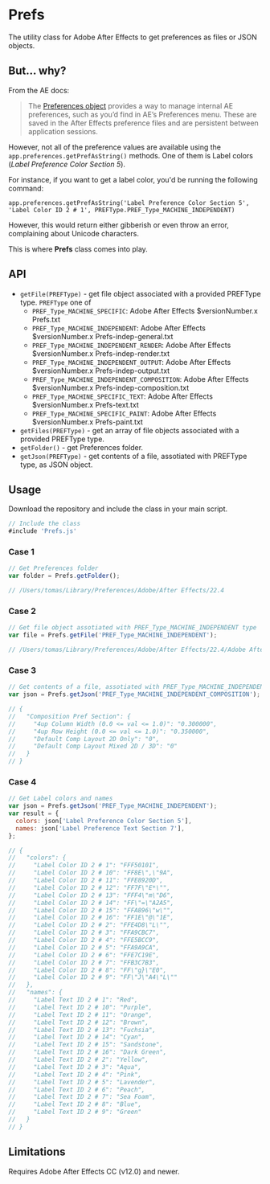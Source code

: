 # Prefs

The utility class for Adobe After Effects to get preferences as files or JSON objects.

## But... why?

From the AE docs:

> The [Preferences object](https://ae-scripting.docsforadobe.dev/other/preferences.html) provides a way to manage internal AE preferences, such as you’d find in AE’s Preferences menu. These are saved in the After Effects preference files and are persistent between application sessions.

However, not all of the preference values are available using the `app.preferences.getPrefAsString()` methods. One of them is Label colors (_Label Preference Color Section 5_).

For instance, if you want to get a label color, you'd be running the following command:

`app.preferences.getPrefAsString('Label Preference Color Section 5', 'Label Color ID 2 # 1', PREFType.PREF_Type_MACHINE_INDEPENDENT)`

However, this would return either gibberish or even throw an error, complaining about Unicode characters.

This is where **Prefs** class comes into play.

## API

- `getFile(PREFType)` - get file object associated with a provided PREFType type. `PREFType` one of
  - `PREF_Type_MACHINE_SPECIFIC`: Adobe After Effects $versionNumber.x Prefs.txt
  - `PREF_Type_MACHINE_INDEPENDENT`: Adobe After Effects $versionNumber.x Prefs-indep-general.txt
  - `PREF_Type_MACHINE_INDEPENDENT_RENDER`: Adobe After Effects $versionNumber.x Prefs-indep-render.txt
  - `PREF_Type_MACHINE_INDEPENDENT_OUTPUT`: Adobe After Effects $versionNumber.x Prefs-indep-output.txt
  - `PREF_Type_MACHINE_INDEPENDENT_COMPOSITION`: Adobe After Effects $versionNumber.x Prefs-indep-composition.txt
  - `PREF_Type_MACHINE_SPECIFIC_TEXT`: Adobe After Effects $versionNumber.x Prefs-text.txt
  - `PREF_Type_MACHINE_SPECIFIC_PAINT`: Adobe After Effects $versionNumber.x Prefs-paint.txt
- `getFiles(PREFType)` - get an array of file objects associated with a provided PREFType type.
- `getFolder()` - get Preferences folder.
- `getJson(PREFType)` - get contents of a file, assotiated with PREFType type, as JSON object.

## Usage

Download the repository and include the class in your main script.

```javascript
// Include the class
#include 'Prefs.js'
```

### Case 1

```javascript
// Get Preferences folder
var folder = Prefs.getFolder();

// /Users/tomas/Library/Preferences/Adobe/After Effects/22.4
```

### Case 2

```javascript
// Get file object assotiated with PREF_Type_MACHINE_INDEPENDENT type
var file = Prefs.getFile('PREF_Type_MACHINE_INDEPENDENT');

// /Users/tomas/Library/Preferences/Adobe/After Effects/22.4/Adobe After Effects 22.4 Prefs-indep-general.txt
```

### Case 3

```javascript
// Get contents of a file, assotiated with PREF_Type_MACHINE_INDEPENDENT_COMPOSITION type, as JSON
var json = Prefs.getJson('PREF_Type_MACHINE_INDEPENDENT_COMPOSITION');

// {
//   "Composition Pref Section": {
//     "4up Column Width (0.0 <= val <= 1.0)": "0.300000",
//     "4up Row Height (0.0 <= val <= 1.0)": "0.350000",
//     "Default Comp Layout 2D Only": "0",
//     "Default Comp Layout Mixed 2D / 3D": "0"
//   }
// }
```

### Case 4

```javascript
// Get Label colors and names
var json = Prefs.getJson('PREF_Type_MACHINE_INDEPENDENT');
var result = {
  colors: json['Label Preference Color Section 5'],
  names: json['Label Preference Text Section 7'],
};

// {
//   "colors": {
//     "Label Color ID 2 # 1": "FFF50101",
//     "Label Color ID 2 # 10": "FF8E\",\"9A",
//     "Label Color ID 2 # 11": "FFE8920D",
//     "Label Color ID 2 # 12": "FF7F\"E*\"",
//     "Label Color ID 2 # 13": "FFF4\"m\"D6",
//     "Label Color ID 2 # 14": "FF\"=\"A2A5",
//     "Label Color ID 2 # 15": "FFA896\"w\"",
//     "Label Color ID 2 # 16": "FF1E\"@\"1E",
//     "Label Color ID 2 # 2": "FFE4D8\"L\"",
//     "Label Color ID 2 # 3": "FFA9CBC7",
//     "Label Color ID 2 # 4": "FFE5BCC9",
//     "Label Color ID 2 # 5": "FFA9A9CA",
//     "Label Color ID 2 # 6": "FFE7C19E",
//     "Label Color ID 2 # 7": "FFB3C7B3",
//     "Label Color ID 2 # 8": "FF\"g}\"E0",
//     "Label Color ID 2 # 9": "FF\"J\"A4\"L\""
//   },
//   "names": {
//     "Label Text ID 2 # 1": "Red",
//     "Label Text ID 2 # 10": "Purple",
//     "Label Text ID 2 # 11": "Orange",
//     "Label Text ID 2 # 12": "Brown",
//     "Label Text ID 2 # 13": "Fuchsia",
//     "Label Text ID 2 # 14": "Cyan",
//     "Label Text ID 2 # 15": "Sandstone",
//     "Label Text ID 2 # 16": "Dark Green",
//     "Label Text ID 2 # 2": "Yellow",
//     "Label Text ID 2 # 3": "Aqua",
//     "Label Text ID 2 # 4": "Pink",
//     "Label Text ID 2 # 5": "Lavender",
//     "Label Text ID 2 # 6": "Peach",
//     "Label Text ID 2 # 7": "Sea Foam",
//     "Label Text ID 2 # 8": "Blue",
//     "Label Text ID 2 # 9": "Green"
//   }
// }
```

## Limitations

Requires Adobe After Effects CC (v12.0) and newer.
